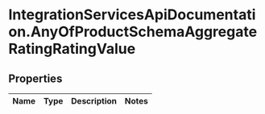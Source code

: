 # IntegrationServicesApiDocumentation.AnyOfProductSchemaAggregateRatingRatingValue

## Properties
Name | Type | Description | Notes
------------ | ------------- | ------------- | -------------
